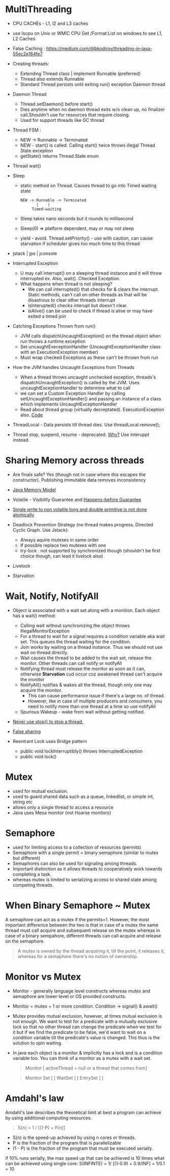 # MultiThreading

* CPU CACHEs - L1, l2 and L3 caches
* use lscpu on Unix or WMIC CPU Get /Format:List on windows to see L1, L2 Caches
* False Caching : https://medium.com/@bkodirov/threading-in-java-55ec2e184fe7
* Creating threads:
   * Extending Thread class | implement Runnable (preferred)
   * Thread also extends Runnable
   * Standard Thread persists until exiting run() exception Daemon thread
* Daemon Thread 
   * Thread.setDaemon() before start()
   * Dies anytime when no  daemon thread exits w/o clean up, no finalizer call.Shouldn't use for resources that require closing. 
    * Used for support threads like GC thread
* Thread FSM : 
   * NEW  -> Runnable -> Terminated 
   * NEW - start() is called. Calling start() twice throws illegal Thread State exception
   * getState() returns Thread.State enum
* Thread wait()
* Sleep 
   * static method on Thread. Causes thread to go into Timed waiting state
      
         NEW -> Runnable -> Terminated
                |    |
              Timed-waiting
   * Sleep takes nano seconds but it rounds to millisecond
   * Sleep(0) => platform dependent, may or may not sleep
   * yield - avoid. Thread.setPriority() - use with caution, can cause starvation if scheduler gives too much time to this thread
 
 * jstack | jps | jconsole
 * Interrupted Exception 
   *  U may call interrupt() on a sleeping thread instance and it will throw interrupted ex. Also, wait(). Checked Exception.
    * What happens when thread is not sleeping?
       - We can call interrupted() that checks for & clears the interrupt. Static methods, can't call on other threads as that will be disastrous to clear other threads interrupt
       - isInterupted() checks interupt but doesn't clear. 
       - isAlive() can be used to check if thread is alive or may have exited a timed join
* Catching Exceptions Thrown from run()
   * JVM calls dispatchUncaughtException() on the thread object when run throws a runtime exception
   * Set uncaughtExeceptionHandler (UncaughtExceptionHandler class with an ExecutionException member)
   * Must wrap checked Exceptions as these can't be thrown from run

* How the JVM handles Uncaught Exceptions from Threads
   * When a thread throws uncaught unchecked exception, threads's dispatchUncaughtException() is called by the JVM. Uses uncaughtExceptionHandler to determine what to call
   * we can set a Custom Exception Handler by calling setUncaughtExceptionHandler() and passing an instance of a class which implements UncaughtExceptionHandler
   * Read about thread group (virtually decreptated). ExecutionException also.  [Code](https://gist.github.com/navspeak/38030afc47c7648f05236f4d0adbba24)
 * ThreadLocal - Data persists till thread dies. Use threadLocal.remove();
 * Thread stop, suspend, resume - deprecated. [Why?](https://www.javamadesoeasy.com/2015/03/reason-why-suspend-and-resume-methods.html) Use interuppt instead.
 
 # Sharing Memory across threads
 * Are finals safe? Yes (though not in case where _this_ escapes the constructor). Publishing immutable data removes inconsistency
 * [Java Memory Model](https://www.cs.umd.edu/~pugh/java/memoryModel/jsr-133-faq.html)
 * Volatile - Visibility Guarantee and [Happens-before Guarantee](http://tutorials.jenkov.com/java-concurrency/volatile.html#the-java-volatile-happens-before-guarantee) 
 * [Single write to non volatile long and double primitive is not done atomically](https://dzone.com/articles/longdouble-are-not-atomic-in-java)
 
 * Deadlock Prevention Strategy (no thread makes progress. Directed Cyclic Graph. Use Jstack):
    * Always aquire mutexes in same order
    * If possible replace two mutexes with one
    * try-lock : not supported by synchronized though (shouldn't be first choice though, can lead it livelock also)
 * Livelock
 * Starvation
 
 # Wait, Notify, NotifyAll
 * Object is associated with a wait set along with a monition. Each object has a wait() method:
    * Calling wait without synchronizing the object throws IllegalMonitorException
    * For a thread to wait for a signal requires a condition variable aka wait set. This queues the thread waiting for the condition.
    * Join works by waiting on a thread instance. Thus we should not use wait on thread directly.
    * Wait causes the thread to be added to the wait set, release the monitor. Other threads can call notify or notifyAll
    * Notifying thread must release the monitor as soon as it can, otherwise __Starvation__ cud occur coz awakened thread can't acquire the monitor
    * NotifyAll() notifies & wakes all the thread, though only one may acquire the monitor. 
        * This can cause performance issue if there's a large no. of thread.
        * However, like in case of multiple producers and consumers, you need to notify more than one thread at a time so use notifyAll
    * Spurious Wakeup - wake from wait without getting notified. 
    
* [Never use stop() to stop a thread.](https://stackoverflow.com/questions/16504140/thread-stop-deprecated)
* [False sharing](https://medium.com/@rukavitsya/what-is-false-sharing-and-how-jvm-prevents-it-82a4ed27da84)
* Reentrant Lock uses Bridge pattern  
    * public void lockInterruptibly() throws InterruptedException 
    * public void lock()

# Mutex
* used for mutual exclusion. 
* used to guard shared data such as a queue, linkedlist, or simple int, string etc
* allows only a single thread to access a resource
* Java uses Mesa monitor (not Hoarse monitors)

# Semaphore
* used for limiting access to a collection of resources (permits)
* Semaphore with a single permit = binary semaphore (similar to mutex but different)
* Semaphores can also be used for signaling among threads. 
* Important distinction as it allows threads to cooperatively work towards completing a task.
* whereas mutex is limited to serializing access to shared state among competing threads.

# When Binary Semaphore ~ Mutex
A semaphore can act as a mutex if the permits=1. However, the most important difference between the two is that in case 
of a mutex the same thread must call acquire and subsequent release on the mutex whereas in case of a binary sempahore, 
different threads can call acquire and release on the semaphore. 
>  A mutex is owned by the thread acquiring it, till the point, it releases it, whereas for a semaphore there's no notion of ownership.

# Monitor vs Mutex
* Monitor - generally language level constructs whereas mutex and semaphore are lower-level or OS provided constructs.
* Monitor = mutex + 1 or more condition. Condition -> signal() & await()
* Mutex provides mutual exclusion, however, at times mutual exclusion is not enough. We want to test for a predicate with
 a mutually exclusive lock so that no other thread can change the predicate when we test for it but if we find the 
 predicate to be false, we'd want to wait on a condition variable till the predicate's value is changed. 
 This thus is the solution to spin waiting.
* In java each object is a monitor & implicitly has a lock and is a condition variable too. You can think of a monitor 
as a mutex with a wait set. 

  > Monitor [ activeThread = null or a thread that comes from]
  
  > Monitor Set [ [ WaitSet ]  [ EntrySet ] ]
  
# Amdahl's law  

Amdahl's law describes the theoretical limit at best a program can achieve by using additional computing resources. 
> S(n) = 1 / [(1-P) + P/n[]
* S(n) is the speed-up achieved by using n cores or threads.
* P is the fraction of the program that is parallelizable
* (1 - P) is the fraction of the program that must be executed serially.

if 10% runs serially, the max speed up that can be achieved is 10 times what can be achieved using single core:
S(INFINTE) = 1/ [(1-0.9) + 0.9/INF] = 1/0.1 = 10
